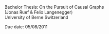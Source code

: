 Bachelor Thesis: On the Pursuit of Causal Graphs  
(Jonas Ruef & Felix Langenegger)  
University of Berne Switzerland  

Due date: 05/08/2011
